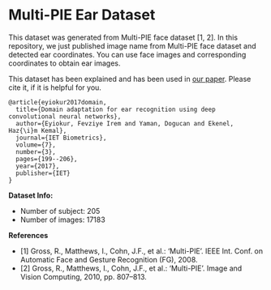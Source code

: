 # Multi-PIE Ear Dataset

This dataset was generated from Multi-PIE face dataset [1, 2]. In this repository, we just published image name from Multi-PIE face dataset and detected ear coordinates. You can use face images and corresponding coordinates to obtain ear images.

This dataset has been explained and has been used in [our paper](https://arxiv.org/abs/1803.07801). Please cite it, if it is helpful for you.
```
@article{eyiokur2017domain,
  title={Domain adaptation for ear recognition using deep convolutional neural networks},
  author={Eyiokur, Fevziye Irem and Yaman, Dogucan and Ekenel, Haz{\i}m Kemal},
  journal={IET Biometrics},
  volume={7},
  number={3},
  pages={199--206},
  year={2017},
  publisher={IET}
}
```


**Dataset Info:**
- Number of subject: 205
- Number of images: 17183


**References**
- [1] Gross, R., Matthews, I., Cohn, J.F., et al.: ‘Multi-PIE’. IEEE Int. Conf. on
Automatic Face and Gesture Recognition (FG), 2008.
- [2] Gross, R., Matthews, I., Cohn, J.F., et al.: ‘Multi-PIE’. Image and Vision
Computing, 2010, pp. 807–813.
